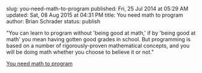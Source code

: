 slug: you-need-math-to-program
published: Fri, 25 Jul 2014 at 05:29 AM
updated: Sat, 08 Aug 2015 at 04:31 PM
title: You need math to program
author: Brian Schrader
status: publish

<div class="link">
<p>"You can learn to program without 'being good at math,' if by 'being good at math' you mean having gotten good grades in school. But programming is based on a number of rigorously-proven mathematical concepts, and you will be doing math whether you choose to believe it or not."</p>
</div>

[You need math to program](http://blog.tabini.ca/posts/you-need-math-to-program-and-thats-a-good-thing)